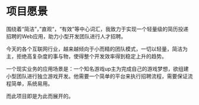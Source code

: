 ﻿# 项目愿景

围绕着“简洁”，”直观“，“有效”等中心词汇，我致力于实现一个轻量级的简历投递招聘的Web应用，助力小型开发团队进行人才招聘。

今天的各个互联网行业，越来越倾向于小而精的团队模式，一切以轻量，简洁为主，拒绝高复杂度的事与物，使得整个开发效率得到稳定上升的趋势。

一个现实业务的应用场景是：一个知名游戏up主为完成自己的游戏梦想，欲组建小型团队进行独立游戏开发。他需要一个简单的平台来执行招聘流程，需要保证流程简单，系统易用。

而此项目即是为此而展开的。